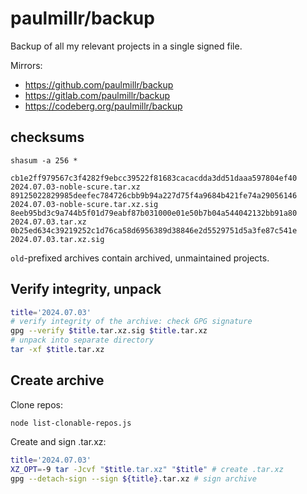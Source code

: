 # paulmillr/backup

Backup of all my relevant projects in a single signed file.

Mirrors:

* https://github.com/paulmillr/backup
* https://gitlab.com/paulmillr/backup
* https://codeberg.org/paulmillr/backup

## checksums

    shasum -a 256 *

```
cb1e2ff979567c3f4282f9ebcc39522f81683cacacdda3dd51daaa597804ef40  2024.07.03-noble-scure.tar.xz
89125022829985deefec784726cbb9b94a227d75f4a9684b421fe74a29056146  2024.07.03-noble-scure.tar.xz.sig
8eeb95bd3c9a744b5f01d79eabf87b031000e01e50b7b04a544042132bb91a80  2024.07.03.tar.xz
0b25ed634c39219252c1d76ca58d6956389d38846e2d5529751d5a3fe87c541e  2024.07.03.tar.xz.sig
```

`old`-prefixed archives contain archived, unmaintained projects.

## Verify integrity, unpack

```sh
title='2024.07.03'
# verify integrity of the archive: check GPG signature
gpg --verify $title.tar.xz.sig $title.tar.xz
# unpack into separate directory
tar -xf $title.tar.xz
```

## Create archive

Clone repos:

    node list-clonable-repos.js

Create and sign .tar.xz:

```sh
title='2024.07.03'
XZ_OPT=-9 tar -Jcvf "$title.tar.xz" "$title" # create .tar.xz
gpg --detach-sign --sign ${title}.tar.xz # sign archive
```